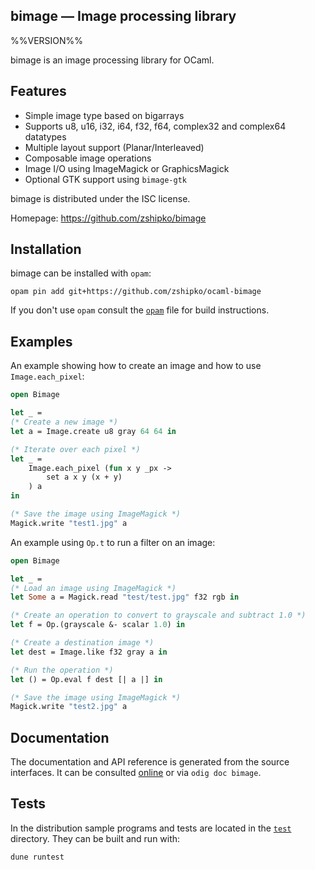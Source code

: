 bimage — Image processing library
-------------------------------------------------------------------------------
%%VERSION%%

bimage is an image processing library for OCaml.

## Features

- Simple image type based on bigarrays
- Supports u8, u16, i32, i64, f32, f64, complex32 and complex64 datatypes
- Multiple layout support (Planar/Interleaved)
- Composable image operations
- Image I/O using ImageMagick or GraphicsMagick
- Optional GTK support using `bimage-gtk`

bimage is distributed under the ISC license.

Homepage: https://github.com/zshipko/bimage

## Installation

bimage can be installed with `opam`:

    opam pin add git+https://github.com/zshipko/ocaml-bimage

If you don't use `opam` consult the [`opam`](opam) file for build
instructions.

## Examples

An example showing how to create an image and how to use `Image.each_pixel`:

```ocaml
open Bimage

let _ =
(* Create a new image *)
let a = Image.create u8 gray 64 64 in

(* Iterate over each pixel *)
let _ =
    Image.each_pixel (fun x y _px ->
        set a x y (x + y)
    ) a
in

(* Save the image using ImageMagick *)
Magick.write "test1.jpg" a
```

An example using `Op.t` to run a filter on an image:

```ocaml
open Bimage

let _ =
(* Load an image using ImageMagick *)
let Some a = Magick.read "test/test.jpg" f32 rgb in

(* Create an operation to convert to grayscale and subtract 1.0 *)
let f = Op.(grayscale &- scalar 1.0) in

(* Create a destination image *)
let dest = Image.like f32 gray a in

(* Run the operation *)
let () = Op.eval f dest [| a |] in

(* Save the image using ImageMagick *)
Magick.write "test2.jpg" a
```

## Documentation

The documentation and API reference is generated from the source
interfaces. It can be consulted [online][doc] or via `odig doc
bimage`.

[doc]: https://zshipko.github.io/ocaml-bimage/

## Tests

In the distribution sample programs and tests are located in the
[`test`](test) directory. They can be built and run
with:

    dune runtest
